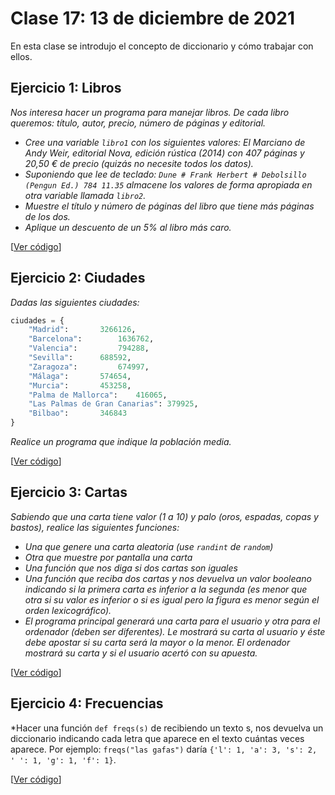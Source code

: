 # Clase 17: 13 de diciembre de 2021

En esta clase se introdujo el concepto de diccionario y cómo trabajar con ellos.

## Ejercicio 1: Libros
*Nos interesa hacer un programa para manejar libros. De cada libro queremos: título, autor, precio, número de páginas y editorial.*

* *Cree una variable `libro1` con los siguientes valores: El Marciano de Andy Weir, editorial Nova, edición rústica (2014) con 407 páginas y 20,50 € de precio (quizás no necesite todos los datos).*
* *Suponiendo que lee de teclado: `Dune # Frank Herbert # Debolsillo (Pengun Ed.) 784 11.35` almacene los valores de forma apropiada en otra variable llamada `libro2`.*
* *Muestre el título y número de páginas del libro que tiene más páginas de los dos.*
* *Aplique un descuento de un 5% al libro más caro.*

[[Ver código](códigos/t7e01.libros.py)]

## Ejercicio 2: Ciudades
*Dadas las siguientes ciudades:*
```python
ciudades = {
	"Madrid": 		3266126,
	"Barcelona":		1636762,
	"Valencia": 		794288,
	"Sevilla": 		688592,
	"Zaragoza": 		674997,
	"Málaga": 		574654,
	"Murcia": 		453258,
	"Palma de Mallorca":	416065,    
	"Las Palmas de Gran Canarias": 379925,
	"Bilbao": 		346843
}
```
*Realice un programa que indique la población media.*

[[Ver código](códigos/t7e02.ciudades.py)]

## Ejercicio 3: Cartas
*Sabiendo que una carta tiene valor (1 a 10) y palo (oros, espadas, copas y bastos), realice las siguientes funciones:*
* *Una que genere una carta aleatoria (use `randint` de `random`)*
* *Otra que muestre por pantalla una carta*
* *Una función que nos diga si dos cartas son iguales*
* *Una función que reciba dos cartas y nos devuelva un valor booleano indicando si la primera carta es inferior a la segunda (es menor que otra si su valor es inferior o si es igual pero la figura es menor según el orden lexicográfico).*
* *El programa principal generará una carta para el usuario y otra para el ordenador (deben ser diferentes). Le mostrará su carta al usuario y éste debe apostar si su carta será la mayor o la menor. El ordenador mostrará su carta y si el usuario acertó con su apuesta.*

[[Ver código](códigos/t7e03.cartas.py)]

## Ejercicio 4: Frecuencias
*Hacer una función `def freqs(s)` de recibiendo un texto s, nos devuelva un diccionario indicando cada letra que aparece en el texto cuántas veces aparece. Por ejemplo: `freqs("las gafas")` daría `{'l': 1, 'a': 3, 's': 2, ' ': 1, 'g': 1, 'f': 1}`.

[[Ver código](códigos/t7e04.frecuencias.py)]
